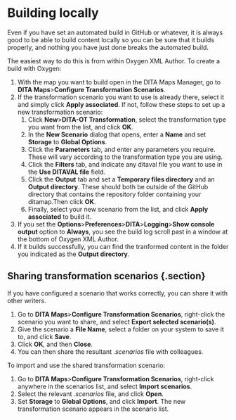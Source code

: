 # Building locally

Even if you have set an automated build in GitHub or whatever, it is always good to be able to build content locally so you can be sure that it builds properly, and nothing you have just done breaks the automated build.

The easiest way to do this is from within Oxygen XML Author. To create a build with Oxygen:

1. With the map you want to build open in the DITA Maps Manager, go to **DITA Maps**>**Configure Transformation Scenarios**.
1. If the transformation scenario you want to use is already there, select it and simply click **Apply associated**. If not, follow these steps to set up a new transformation scenario:
    1. Click **New**>**DITA-OT Transformation**, select the transformation type you want from the list, and click **OK**.
    1. In the **New Scenario** dialog that opens, enter a **Name** and set **Storage** to **Global Options**.
    1. Click the **Parameters** tab, and enter any parameters you require. These will vary according to the transformation type you are using.
    1. Click the **Filters** tab, and indicate any ditaval file you want to use in the **Use DITAVAL file** field.
    1. Click the **Output** tab and set a **Temporary files directory** and an **Output directory**. These should both be outside of the GitHub directory that contains the repository folder containing your ditamap.Then click **OK**.
    1. Finally, select your new scenario from the list, and click **Apply associated** to build it.
1. If you set the **Options**>**Preferences**>**DITA**>**Logging**>**Show console output** option to **Always**, you see the build log scroll past in a window at the bottom of Oxygen XML Author.
1. If it builds successfully, you can find the tranformed content in the folder you indicated as the **Output directory**.

## Sharing transformation scenarios {.section}

If you have configured a scenario that works correctly, you can share it with other writers.

1. Go to **DITA Maps**>**Configure Transformation Scenarios**, right-click the scenario you want to share, and select **Export selected scenario(s)**.
1. Give the scenario a **File Name**, select a folder on your system to save it to, and click **Save**.
1. Click **OK**, and then **Close**.
1. You can then share the resultant *.scenarios* file with colleagues.

To import and use the shared transformation scenario:
1. Go to **DITA Maps**>**Configure Transformation Scenarios**, right-click anywhere in the scenarios list, and select **Import scenarios**.
1. Select the relevant *.scenarios* file, and click **Open**.
1. Set **Storage** to **Global Options**, and click **Import**. The new transformation scenario appears in the scenario list.